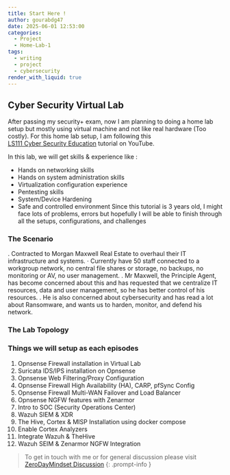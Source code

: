 ```yaml
---
title: Start Here !
author: gourabdg47
date: 2025-06-01 12:53:00
categories:
  - Project
  - Home-Lab-1
tags:
  - writing
  - project
  - cybersecurity
render_with_liquid: true
---
```


## Cyber Security Virtual Lab
After passing my security+ exam, now I am planning to doing a home lab setup but mostly using virtual machine and not like real hardware (Too costly).
For this home lab setup, I am following this [  
LS111 Cyber Security Education](https://www.youtube.com/watch?v=S3CZyu6WD7I&list=PLjjkJroii8DDb0QZpWLo978VXcLp8-xW3&index=2) tutorial on YouTube. 

In this lab, we will get skills & experience like :
* Hands on networking skills 
* Hands on system administration skills
* Virtualization configuration experience
* Pentesting skills
* System/Device Hardening
* Safe and controlled environment
Since this tutorial is 3 years old, I might face lots of problems, errors but hopefully I will be able to finish through all the setups, configurations, and challenges 

### The Scenario

. Contracted to Morgan Maxwell Real Estate to overhaul their IT infrastructure and systems.
· Currently have 50 staff connected to a workgroup network, no central file shares or storage, no backups, no monitoring or AV, no user management.
. Mr Maxwell, the Principle Agent, has become concerned about this and has requested that we centralize IT resources,  data and user management, so he has better control of his resources.
. He is also concerned about cybersecurity and has read a lot about Ransomware, and wants us to harden, monitor, and defend
his network.

### The Lab Topology 



### Things we will setup as each episodes 
1. Opnsense Firewall  installation  in Virtual Lab
2. Suricata IDS/IPS installation on Opnsense
3. Opnsense Web Filtering/Proxy Configuration
4. Opnsense Firewall High Availability (HA), CARP, pfSync Config
5. Opnsense Firewall Multi-WAN Failover and Load Balancer
6. Opnsense NGFW features with Zenarmor
7. Intro to SOC (Security Operations Center)
8. Wazuh SIEM & XDR
9. The Hive, Cortex & MISP Installation using docker compose
10. Enable Cortex Analyzers
11. Integrate Wazuh  & TheHive 
12. Wazuh SEIM & Zenarmor NGFW Integration


> To get in touch with me or for general discussion please visit [ZeroDayMindset Discussion](https://github.com/orgs/X3N0-G0D/discussions) 
{: .prompt-info }
